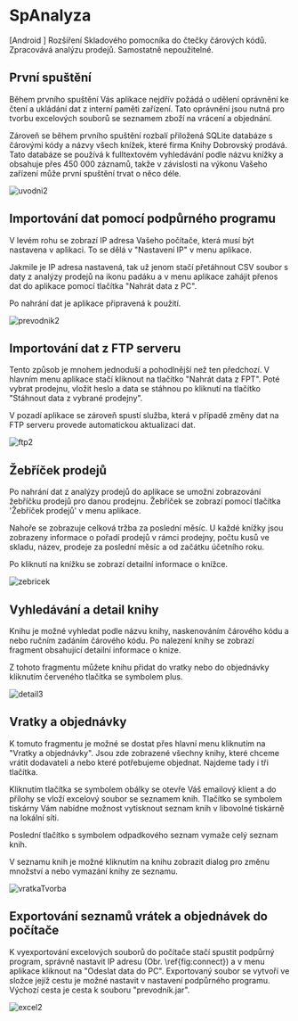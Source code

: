 # SpAnalyza
[Android ] Rozšíření Skladového pomocníka do čtečky čárových kódů. Zpracovává analýzu prodejů.  Samostatně nepoužitelné.

## První spuštění

Během prvního spuštění Vás aplikace nejdřív požádá o udělení oprávnění ke čtení a ukládání dat z interní paměti zařízení. Tato oprávnění jsou nutná pro tvorbu excelových souborů se seznamem zboží na vrácení a objednání. 

Zároveň se během prvního spuštění rozbalí  přiložená SQLite databáze s čárovými kódy a názvy všech knížek, které firma Knihy Dobrovský prodává. Tato databáze se používá k fulltextovém vyhledávání podle názvu knížky a obsahuje přes 450 000 záznamů, takže v závislosti na výkonu Vašeho zařízení může první spuštění trvat o něco déle. 

![uvodni2](https://user-images.githubusercontent.com/26610601/105231896-e19f3a80-5b67-11eb-8ccd-a161530343a7.png)



## Importování dat pomocí podpůrného programu



V levém rohu se zobrazí IP adresa  Vašeho počítače, která musí být nastavena v aplikaci.  To se dělá v  "Nastavení IP" v menu aplikace. 

Jakmile je IP adresa nastavená, tak už jenom stačí přetáhnout CSV soubor s daty z analýzy prodejů na ikonu padáku a v menu aplikace zahájit přenos dat do aplikace pomocí tlačítka "Nahrát data z PC". 

Po nahrání dat je aplikace připravená k použití.

![prevodnik2](https://user-images.githubusercontent.com/26610601/105232243-64c09080-5b68-11eb-986f-dc13a453d79d.png)


## Importování dat z FTP serveru


Tento způsob je mnohem  jednoduší a pohodlnější než ten předchozí. V hlavním menu aplikace stačí kliknout na tlačítko "Nahrát data z FPT".  Poté vybrat prodejnu, vložit heslo a data se stáhnou po kliknutí na tlačítko "Stáhnout data z vybrané prodejny". 

V pozadí aplikace se zároveň spustí služba, která v případě změny dat na FTP serveru provede automatickou aktualizaci dat.


![ftp2](https://user-images.githubusercontent.com/26610601/105234249-427c4200-5b6b-11eb-993d-6e636c5bff51.jpg)



## Žebříček prodejů


Po nahrání dat z analýzy prodejů do aplikace se umožní zobrazování žebříčku prodejů pro danou prodejnu. Žebříček se zobrazí pomocí tlačítka 'Žebříček prodejů' v menu aplikace.

Nahoře se zobrazuje celková tržba za poslední měsíc.
U každé knížky jsou zobrazeny informace o pořadí prodejů v rámci prodejny, počtu kusů ve skladu, název, prodeje za poslední měsíc a od začátku účetního roku.

Po kliknutí na knížku se zobrazí detailní informace o knížce.


![zebricek](https://user-images.githubusercontent.com/26610601/105232658-fc25e380-5b68-11eb-9485-588256b3de7a.jpg)



## Vyhledávání a detail knihy


Knihu je možné vyhledat podle názvu knihy, naskenováním čárového kódu a nebo ručním zadáním čárového kódu. Po nalezení knihy se zobrazí fragment obsahující detailní informace o knize. 

Z tohoto fragmentu můžete knihu přidat do vratky nebo do objednávky kliknutím červeného tlačítka se symbolem plus.

![detail3](https://user-images.githubusercontent.com/26610601/105232730-165fc180-5b69-11eb-9a1e-5b2c59174648.jpg)


## Vratky a objednávky


K tomuto fragmentu je možné se dostat přes hlavní menu kliknutím na "Vratky a objednávky". Jsou zde zobrazené všechny knihy, které chceme vrátit dodavateli a nebo které potřebujeme objednat. Najdeme tady i tři tlačítka. 


Kliknutím tlačítka se symbolem obálky se otevře Váš emailový klient a do přílohy se vloží excelový soubor se seznamem knih.
Tlačítko se symbolem tiskárny Vám nabídne možnost vytisknout seznam knih v libovolné tiskárně na lokální síti.

Poslední tlačítko s symbolem odpadkového seznam vymaže celý seznam knih. 

V seznamu knih je možné kliknutím na knihu zobrazit dialog pro změnu množství a nebo vymazání knihy ze seznamu.


![vratkaTvorba](https://user-images.githubusercontent.com/26610601/105233302-f54ba080-5b69-11eb-8903-800a0b469ef2.jpg)


## Exportování seznamů vrátek a objednávek do počítače

K vyexportování excelových souborů do počítače stačí spustit podpůrný program, správně nastavit IP adresu (Obr. \ref{fig:connect}) a v menu aplikace kliknout na "Odeslat data do PC". Exportovaný soubor se vytvoří ve složce jejíž cestu je možné nastavit v nastavení podpůrného programu. Výchozí cesta je cesta k souboru "prevodník.jar".  

![excel2](https://user-images.githubusercontent.com/26610601/105233417-1dd39a80-5b6a-11eb-814b-6a981b3f8500.png)
